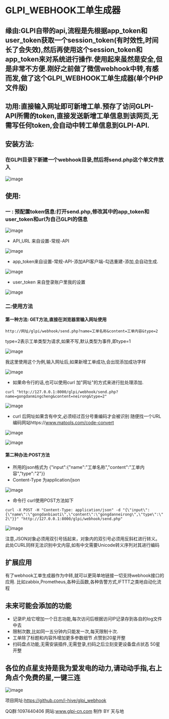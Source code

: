# GLPI_WEBHOOK工单生成器
## 缘由:GLPI自带的api,流程是先根据app_token和user_token获取一个session_token(有时效性,时间长了会失效),然后再使用这个session_token和app_token来对系统进行操作.使用起来虽然是安全,但是非常不方便.刚好之前做了微信webhook中转,有感而发,做了这个GLPI_WEBHOOK工单生成器(单个PHP文件版)

## 功用:直接输入网址即可新增工单.预存了访问GLPI-API所需的token,直接发送新增工单信息到该网页,无需写任何token,会自动中转工单信息到GLPI-API.

## 安装方法:
### 在GLPI目录下新建一个webhook目录,然后将send.php这个单文件放入

![image](https://user-images.githubusercontent.com/129045365/228146228-2e4bc39b-beb6-497d-a70e-8dee66df8096.png)

## 使用:
### 一 : 预配置token信息:打开send.php,修改其中的app_token和user_token和url为自己GLPI的信息

![image](https://user-images.githubusercontent.com/129045365/228146284-943dbed8-ea81-481d-98b8-3794040c61bf.png)

- API_URL 来自设置-常规-API

![image](https://user-images.githubusercontent.com/129045365/228146335-c91618ee-77da-42c0-9fee-88d02e216bfc.png)

- app_token来自设置-常规-API-添加API客户端-勾选重建-添加,会自动生成.

![image](https://user-images.githubusercontent.com/129045365/228146360-2d1ee526-70e8-4cba-a793-5d14043157be.png)

- user_token 来自登录账户里我的设置

![image](https://user-images.githubusercontent.com/129045365/228146409-c071e2bf-4d38-45aa-8fed-abc2b05f5290.png)

### 二:使用方法
#### 第一种方法: GET方法,直接在浏览器里输入网址使用

`http://网址/glpi/webhook/send.php?name=工单名称&content=工单内容&type=2`

type=2表示工单类型为请求,如果不写,默认类型为事件,即type=1

![image](https://user-images.githubusercontent.com/129045365/228146538-7ba6ac6e-6f8e-4bef-acd5-4c76daad5bbb.png)

我这里使用这个为例,输入网址后,如果新增工单成功,会出现添加成功字样

![image](https://user-images.githubusercontent.com/129045365/228146594-6d5a52cb-2eae-4225-84c8-663aa13ab454.png)

- 如果命令行的话,也可以使用curl 加"网址"的方式来进行批处理添加.

`curl "http://127.0.0.1:8000/glpi/webhook/send.php?name=gongdanmingcheng&content=neirong&type=2"`

![image](https://user-images.githubusercontent.com/129045365/228146757-c94d145d-1a5a-47a0-9f7c-bab9bf88b76e.png)

- curl 后网址如果含有中文,必须经过百分号重编码才会被识别
随便找一个URL编码网站https://www.matools.com/code-convert

![image](https://user-images.githubusercontent.com/129045365/228146787-0b897c2e-99d5-43da-b7fb-4d70e8ed8d1a.png)

![image](https://user-images.githubusercontent.com/129045365/228146801-36d6bea5-ed8a-4420-8312-36bdb29f4c96.png)

#### 第二种办法:POST方法
- 所用的json格式为
{"input":{"name":"工单名称","content":"工单内容","type":"2"}}
- Content-Type 为application/json

![image](https://user-images.githubusercontent.com/129045365/228146847-f6fa4723-621f-40d6-85e6-fe3a412b55f7.png)

- 命令行 curl使用POST方法如下

`curl -X POST -H "Content-Type: application/json" -d "{\"input\":{\"name\":\"gongdanbiaoti\",\"content\":\"gongdanneirong\",\"type\":\"2\"}}" "http://127.0.0.1:8000/glpi/webhook/send.php"`

![image](https://user-images.githubusercontent.com/129045365/228146914-3acad1d8-2001-4f50-9d21-bf05c4ffa391.png)

注意,JSON对象必须用双引号括起来，对象内的双引号必须用反斜杠进行转义。
此处CURL同样无法识别中文内容,如有中文需要Unicode转义序列对其进行编码

## 扩展应用
有了webhook工单生成器作为中转,就可以更简单地链接一切支持webhook接口的应用.
比如zabbix,Prometheus,各种云函数,各种告警方式,IFTTT之类地自动化流程
## 未来可能会添加的功能
- 记录IP,给它增加一个日志功能,每次访问后根据访问IP记录存到各自的log文件中去
- 限制次数,比如同一五分钟内只能发一次,每天限制十次.
- 工单除了标题和内容外增加更多参数细节 点赞到20星开整
- 扫码盘点功能,无需安装插件,无需登录,扫码之后立刻变更设备盘点状态 50星开整
## 各位的点星支持是我为爱发电的动力,请动动手指,右上角点个免费的星,一键三连

![image](https://user-images.githubusercontent.com/129045365/228146954-ca0d2b7c-b61f-4638-8f43-9ed0319b6640.png)

项目网址:https://github.com/i-hive/glpi_webhook

QQ群:1097440406 网站:www.glpi-cn.com
制作 BY 天与地
